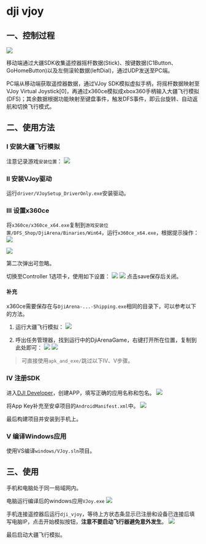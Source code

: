 # dji vjoy
## 一、控制过程
![](imgs/数据流.png)

移动端通过大疆SDK收集遥控器摇杆数据(Stick)、按键数据(C1Button、GoHomeButton)以及左侧滚轮数据(leftDial)，通过UDP发送至PC端。

PC端从移动端获取遥控器数据，通过VJoy SDK模拟虚拟手柄，将摇杆数据映射至VJoy Virtual Joystick[0]，再通过x360ce模拟成xbox360手柄输入大疆飞行模拟(DFS)；其余数据根据功能映射至键盘事件，触发DFS事件，即云台旋转、自动返航和切换飞行模式。

## 二、使用方法
### Ⅰ 安装大疆飞行模拟
注意记录游戏`安装位置`：
![](./imgs/安装界面.png)

### Ⅱ 安装VJoy驱动
运行`driver/VJoySetup_DriverOnly.exe`安装驱动。

### Ⅲ 设置x360ce
将`x360ce/x360ce_x64.exe`复制到`游戏安装位置/DFS_Shop/DjiArena/Binaries/Win64`，运行`x360ce_x64.exe`，根据提示操作：
![](./imgs/x360ce_1.png)

![](./imgs/x360ce_2.png)

第二次弹出可忽略。

切换至Controller 1选项卡，使用如下设置：
![](./imgs/leftStick.png)
![](./imgs/rightStick.png)
点击save保存后关闭。

#### 补充
x360ce需要保存在与`DjiArena-...-Shipping.exe`相同的目录下，可以参考以下的方法。

1. 运行大疆飞行模拟：
![](./imgs/DFS.PNG)

2. 呼出任务管理器，找到运行中的DjiArenaGame，右键打开所在位置，复制到此处即可：
![](./imgs/tasks.png)
![](./imgs/folder.png)

> 可直接使用`apk_and_exe/`跳过以下Ⅳ、Ⅴ步骤。

### Ⅳ 注册SDK
进入[DJI Developer](https://developer.dji.com/user/apps/#all)，创建APP，填写正确的应用名称和包名。
![](./imgs/AppKey.png)

将App Key补充至安卓项目的`AndroidManifest.xml`中。
![](./imgs/manifest.png)

最后构建项目并安装到手机上。

### Ⅴ 编译Windows应用
使用VS编译`windows/VJoy.sln`项目。

## 三、使用
手机和电脑处于同一局域网内。

电脑运行编译后的windows应用`VJoy.exe`
![](./imgs/windows.png)

手机连接遥控器后运行`dji_vjoy`，等待上方状态条显示已注册和设备已连接后填写电脑IP，点击开始模拟按钮，**注意不要启动飞行器避免意外发生**。
![](./imgs/android.jpg)

最后启动大疆飞行模拟。
